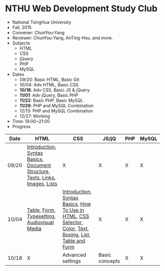 # NTHU Web Development Study Club
* National TsingHua University
* Fall, 2015
* Convener: ChunYou-Yang
* Reviewer: ChunYou-Yang, AnTing-Hsu, and more.
* Subjects
    * HTML
    * CSS
    * jQuery
    * PHP
    * MySQL
* Dates
    * 09/20: Basic HTML, Basic Git
    * 10/04: Adv HTML, Basic CSS
    * **10/18**: Adv CSS, Basic JS & jQuery
    * **11/01**: Adv jQuery, Basic PHP
    * **11/22**: Basic PHP, Basic MySQL
    * **11/29**: PHP and MySQL Combination
    * 12/13: PHP and MySQL Combination
    * 12/27: Working
* Time: 19:00~21:00
* Progress

|Date|HTML|CSS|JS/jQ|PHP|MySQL|
|----|----|---|-----|---|-----|
|09/20|[Introduction](https://github.com/web-study-club-nthu/class-info/blob/master/HTML%20Basics.mdown#what-is-html), [Syntax Basics](https://github.com/web-study-club-nthu/class-info/blob/master/HTML%20Basics.mdown#syntax-basics), [Document Structure](https://github.com/web-study-club-nthu/class-info/blob/master/HTML%20Basics.mdown#document-structure), [Texts](https://github.com/web-study-club-nthu/class-info/blob/master/HTML%20Basics.mdown#texts), [Links](https://github.com/web-study-club-nthu/class-info/blob/master/HTML%20Basics.mdown#links), [Images](https://github.com/web-study-club-nthu/class-info/blob/master/HTML%20Basics.mdown#images), [Lists](https://github.com/web-study-club-nthu/class-info/blob/master/HTML%20Basics.mdown#lists)|X|X|X|X|
|10/04|[Table](https://github.com/web-study-club-nthu/class-info/blob/master/HTML%20Basics.mdown#table), [Form](https://github.com/web-study-club-nthu/class-info/blob/master/HTML%20Basics.mdown#form), [Typesetting](https://github.com/web-study-club-nthu/class-info/blob/master/HTML%20Basics.mdown#typesetting), [Audiovisual Media](https://github.com/web-study-club-nthu/class-info/blob/master/HTML%20Basics.mdown#audiovisual-media)|[Introduction](https://github.com/web-study-club-nthu/class-info/blob/master/CSS%20Basics.mdown#what-is-css), [Syntax Basics](https://github.com/web-study-club-nthu/class-info/blob/master/CSS%20Basics.mdown#syntax-basics), [How To Use in HTML](https://github.com/web-study-club-nthu/class-info/blob/master/CSS%20Basics.mdown#use-in-html), [CSS Selector](https://github.com/web-study-club-nthu/class-info/blob/master/CSS%20Basics.mdown#css-selector), [Color](https://github.com/web-study-club-nthu/class-info/blob/master/CSS%20Basics.mdown#color), [Text](https://github.com/web-study-club-nthu/class-info/blob/master/CSS%20Basics.mdown#text), [Boxing](https://github.com/web-study-club-nthu/class-info/blob/master/CSS%20Basics.mdown#boxing), [List, Table and Form](https://github.com/web-study-club-nthu/class-info/blob/master/CSS%20Basics.mdown#list-table-and-form)|X|X|X|
|10/18|X|Advanced settings|Basic concepts|X|X|

